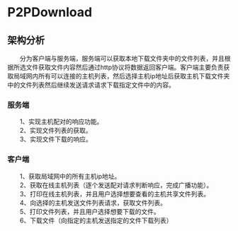 # P2PDownload
## 架构分析
&emsp;&emsp;分为客户端与服务端，服务端可以获取本地下载文件夹中的文件列表，并且根据所选文件获取文件内容然后通过http协议将数据返回客户端。客户端主要负责获取局域网内所有可以连接的主机列表，然后选择主机ip地址后获取主机下载文件夹中的文件列表然后继续发送请求请求下载指定文件中的内容。
### 服务端
&emsp;&emsp;1、实现主机配对的响应功能。</br>
&emsp;&emsp;2、实现文件列表的获取。</br>
&emsp;&emsp;3、实现文件下载的响应。</br>
### 客户端
&emsp;&emsp;1、获取局域网中的所有主机ip地址。</br>
&emsp;&emsp;2、获取在线主机列表（逐个发送配对请求判断响应，完成广播功能）。</br>
&emsp;&emsp;3、打印在线主机列表，并且用户选择想要查看的主机共享文件列表。</br>
&emsp;&emsp;4、向选择的主机发送文件列表请求，获取文件列表。</br>
&emsp;&emsp;5、打印文件列表，并且用户选择想要下载的文件。</br>
&emsp;&emsp;6、下载文件（向指定的主机发送指定的文件下载列表）</br>
